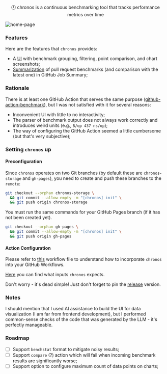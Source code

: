 <div align="center">🕐 chronos is a continuous benchmarking tool that tracks performance metrics over time</div>

![home-page](https://github.com/user-attachments/assets/06b43941-1149-4b9a-9d41-ac6d26a08631)

### Features

Here are the features that `chronos` provides:
- A [UI](https://dkharms.github.io/chronos) with benchmark grouping, filtering, point comparison, and chart screenshots;
- [Summarization](https://github.com/dkharms/chronos/actions/runs/18197908739#summary-51808947342) of pull request benchmarks (and comparison with the latest one) in GitHub Job Summary;

### Rationale

There is at least one GitHub Action that serves the same purpose ([github-action-benchmark](https://github.com/benchmark-action/github-action-benchmark)),
but I was not satisfied with it for several reasons:

- Inconvenient UI with little to no interactivity;
- The parser of benchmark output does not always work correctly and introduces weird units (e.g., `B/op 437 ns/op`);
- The way of configuring the GitHub Action seemed a little cumbersome (but that's very subjective);

### Setting `chronos` up

#### Preconfiguration

Since `chronos` operates on two Git branches (by default these are `chronos-storage` and `gh-pages`),
you need to create and push these branches to the `remote`:

```bash
git checkout --orphan chronos-storage \
  && git commit --allow-empty -m "[chronos] init" \
  && git push origin chronos-storage
```

You must run the same commands for your GitHub Pages branch (if it has not been created yet).

```bash
git checkout --orphan gh-pages \
  && git commit --allow-empty -m "[chronos] init" \
  && git push origin gh-pages
```

#### Action Configuration

Please refer to [this](https://github.com/dkharms/chronos/blob/main/.github/workflows/chronos.yml)
workflow file to understand how to incorporate `chronos` into your GitHub Workflows.

[Here](https://github.com/dkharms/chronos/blob/main/action.yml) you can find what inputs `chronos` expects.

Don't worry - it's dead simple! Just don't forget to pin the [release](https://github.com/dkharms/chronos/releases) version.

### Notes

I should mention that I used AI assistance to build the UI for data visualization (I am far from frontend development),
but I performed common-sense checks of the code that was generated by the LLM - it's perfectly manageable.

### Roadmap

- [ ] Support `benchstat` format to mitigate noisy results;
- [ ] Support `compare` (?) action which will fail when incoming benchmark results are significantly worse;
- [ ] Support option to configure maximum count of data points on charts;
